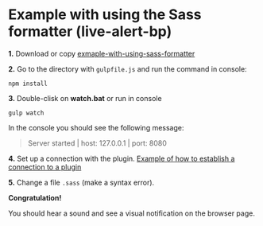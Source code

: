 # Example with using the Sass formatter (live-alert-bp)

**1.** Download or copy [exmaple-with-using-sass-formatter](https://github.com/semiromid/live-alert-bp/tree/master/documentation/examples/gulp/sass-and-stylelint-formatters)

**2.** Go to the directory with `gulpfile.js` and run the command in console: 

```shell
npm install
```

**3.** Double-clisk on **watch.bat** or run in console 

```shell
gulp watch
```
In the console you should see the following message:

> Server started | host: 127.0.0.1 | port: 8080

**4.** Set up a connection with the plugin. [Example of how to establish a connection to a plugin](https://github.com/semiromid/live-alert-bp/tree/master/documentation/examples/%D1%81onnect_to_server)

**5.** Change a file `.sass` (make a syntax error).

**Congratulation!**

You should hear a sound and see a visual notification on the browser page.




